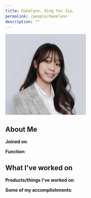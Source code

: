 ```yaml
---
title: Danelynn, Ding You Jia,
permalink: /people/danelynn
description: ""
---
```


<img src="/images/headshots/danelynn.jpg" title="Danelynn, Ding You Jia," alt="Danelynn, Ding You Jia," style="width:50%;margin-left:0">

## About Me

**Joined on**: 

**Function**: 

## What I've worked on

**Products/things I've worked on**:


**Some of my accomplishments**:

